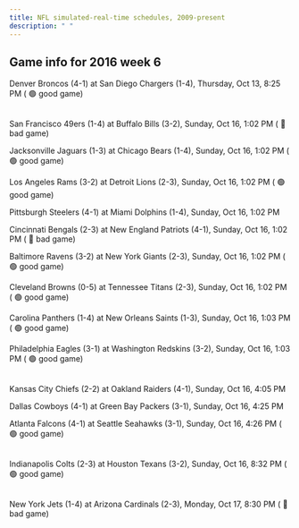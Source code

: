 ```yaml
---
title: NFL simulated-real-time schedules, 2009-present
description: " "
---
```


## Game info for 2016 week 6
Denver Broncos (4-1) at San Diego Chargers (1-4), Thursday, Oct 13, 8:25 PM (	:green_circle: good game)

<br/>San Francisco 49ers (1-4) at Buffalo Bills (3-2), Sunday, Oct 16, 1:02 PM (	:red_circle: bad game)

Jacksonville Jaguars (1-3) at Chicago Bears (1-4), Sunday, Oct 16, 1:02 PM (	:green_circle: good game)

Los Angeles Rams (3-2) at Detroit Lions (2-3), Sunday, Oct 16, 1:02 PM (	:green_circle: good game)

Pittsburgh Steelers (4-1) at Miami Dolphins (1-4), Sunday, Oct 16, 1:02 PM

Cincinnati Bengals (2-3) at New England Patriots (4-1), Sunday, Oct 16, 1:02 PM (	:red_circle: bad game)

Baltimore Ravens (3-2) at New York Giants (2-3), Sunday, Oct 16, 1:02 PM (	:green_circle: good game)

Cleveland Browns (0-5) at Tennessee Titans (2-3), Sunday, Oct 16, 1:02 PM (	:green_circle: good game)

Carolina Panthers (1-4) at New Orleans Saints (1-3), Sunday, Oct 16, 1:03 PM (	:green_circle: good game)

Philadelphia Eagles (3-1) at Washington Redskins (3-2), Sunday, Oct 16, 1:03 PM (	:green_circle: good game)

<br/>Kansas City Chiefs (2-2) at Oakland Raiders (4-1), Sunday, Oct 16, 4:05 PM

Dallas Cowboys (4-1) at Green Bay Packers (3-1), Sunday, Oct 16, 4:25 PM

Atlanta Falcons (4-1) at Seattle Seahawks (3-1), Sunday, Oct 16, 4:26 PM (	:green_circle: good game)

<br/>Indianapolis Colts (2-3) at Houston Texans (3-2), Sunday, Oct 16, 8:32 PM (	:green_circle: good game)

<br/>New York Jets (1-4) at Arizona Cardinals (2-3), Monday, Oct 17, 8:30 PM (	:red_circle: bad game)

